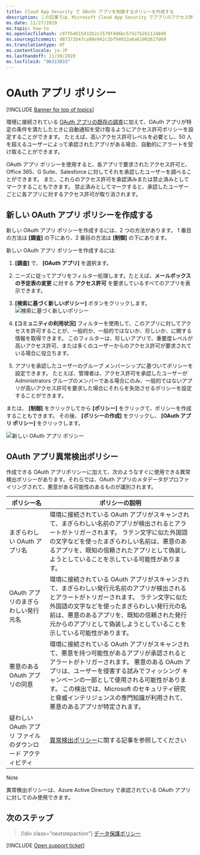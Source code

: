 ```yaml
---
title: Cloud App Security で OAuth アプリを制御するポリシーを作成する
description: この記事では、Microsoft Cloud App Security でアプリのアクセス許可ポリシーを作成して使用する手順について説明します。
ms.date: 11/27/2019
ms.topic: how-to
ms.openlocfilehash: c97fbd615432b2c1579f406bc57427b261124848
ms.sourcegitcommit: d87372b47ca98e942c2bf94032a6a61902627d69
ms.translationtype: HT
ms.contentlocale: ja-JP
ms.lasthandoff: 11/30/2020
ms.locfileid: "96313833"
---
```

# <a name="oauth-app-policies"></a>OAuth アプリ ポリシー

[!INCLUDE [Banner for top of topics](includes/banner.md)]

環境に接続されている [OAuth アプリの既存の調査](manage-app-permissions.md)に加えて、OAuth アプリが特定の条件を満たしたときに自動通知を受け取るようにアクセス許可ポリシーを設定することができます。 たとえば、高いアクセス許可レベルを必要とし、50 人を超えるユーザーによって承認されたアプリがある場合、自動的にアラートを受け取ることができます。

OAuth アプリ ポリシーを使用すると、各アプリで要求されたアクセス許可と、Office 365、G Suite、Salesforce に対してそれを承認したユーザーを調べることができます。 また、これらのアクセス許可を承認済みまたは禁止済みとしてマークすることもできます。 禁止済みとしてマークすると、承認したユーザーごとに各アプリに対するアクセス許可が取り消されます。

## <a name="create-a-new-oauth-app-policy"></a>新しい OAuth アプリ ポリシーを作成する

新しい OAuth アプリ ポリシーを作成するには、2 つの方法があります。 1 番目の方法は **[調査]** の下にあり、2 番目の方法は **[制御]** の下にあります。

新しい OAuth アプリ ポリシーを作成するには:

1. **[調査]** で、 **[OAuth アプリ]** を選択ます。

1. ニーズに従ってアプリをフィルター処理します。たとえば、**メールボックスの予定表の変更** に対する **アクセス許可** を要求しているすべてのアプリを表示できます。
1. **[検索に基づく新しいポリシー]** ボタンをクリックします。
    ![検索に基づく新しいポリシー](media/app-permissions-filter.png)
1. **[コミュニティの利用状況]** フィルターを使用して、このアプリに対してアクセスを許可することが、一般的か、一般的ではないか、珍しいか、に関する情報を取得できます。 このフィルターは、珍しいアプリで、重要度レベルが高いアクセス許可、または多くのユーザーからのアクセス許可が要求されている場合に役立ちます。
1. アプリを承認したユーザーのグループ メンバーシップに基づいてポリシーを設定できます。 たとえば、管理者は、アクセス許可を承認したユーザーが Administrators グループのメンバーである場合にのみ、一般的ではないアプリが高いアクセス許可を要求した場合にそれらを失効させるポリシーを設定することができます。

または、 **[制御]** をクリックしてから **[ポリシー]** をクリックて、ポリシーを作成することもできます。 その後、 **[ポリシーの作成]** をクリックし、 **[OAuth アプリ ポリシー]** をクリックします。

   ![新しい OAuth アプリ ポリシー](media/app-permissions-policy.png)

## <a name="oauth-app-anomaly-detection-policies"></a>OAuth アプリ異常検出ポリシー

作成できる OAuth アプリポリシーに加えて、次のようなすぐに使用できる異常検出ポリシーがあります。それらでは、OAuth アプリのメタデータがプロファイリングされて、悪意がある可能性のあるものが識別されます。

| ポリシー名 | ポリシーの説明 |
| --- | --- |
| まぎらわしい OAuth アプリ名 | 環境に接続されている OAuth アプリがスキャンされて、まぎらわしい名前のアプリが検出されるとアラートがトリガーされます。 ラテン文字に似た外国語の文字などを使ったまぎらわしい名前は、悪意のあるアプリを、既知の信頼されたアプリとして偽装しようとしていることを示している可能性があります。 |
| OAuth アプリのまぎらわしい発行元名 | 環境に接続されている OAuth アプリがスキャンされて、まぎらわしい発行元名前のアプリが検出されるとアラートがトリガーされます。 ラテン文字に似た外国語の文字などを使ったまぎらわしい発行元の名前は、悪意のあるアプリを、既知の信頼された発行元からのアプリとして偽装しようとしていることを示している可能性があります。 |
| 悪意のある OAuth アプリの同意 | 環境に接続されている OAuth アプリがスキャンされて、悪意を持つ可能性があるアプリが承認されるとアラートがトリガーされます。 悪意のある OAuth アプリは、ユーザーを侵害する試みでフィッシング キャンペーンの一部として使用される可能性があります。 この検出では、Microsoft のセキュリティ研究と脅威インテリジェンスの専門知識が利用されて、悪意のあるアプリが特定されます。 |
| 疑わしい OAuth アプリ ファイルのダウンロード アクティビティ | [異常検出ポリシー](anomaly-detection-policy.md#suspicious-oauth-app-file-download-activities)に関する記事を参照してください |

<!--
| OAuth apps authorized by external users | Scans OAuth apps connected to your environment and triggers an alert when an app was authorized by an external user. |
| OAuth apps with high permissions and rare community use – Google | Scans OAuth apps connected to your environment and triggers an alert for apps with high permissions and rare community use in Google. |
| OAuth apps with high permissions and rare community use – Office | Scans OAuth apps connected to your environment and triggers an alert for apps with high permissions and rare community use in Office. |
| OAuth apps with rare community use - Salesforce | Scans OAuth apps connected to your environment and triggers an alert for apps with rare community use in Salesforce. |
-->

> [!NOTE]
> 異常検出ポリシーは、Azure Active Directory で承認されている OAuth アプリに対してのみ使用できます。

## <a name="next-steps"></a>次のステップ

> [!div class="nextstepaction"]
> [データ保護ポリシー](data-protection-policies.md)

[!INCLUDE [Open support ticket](includes/support.md)]
